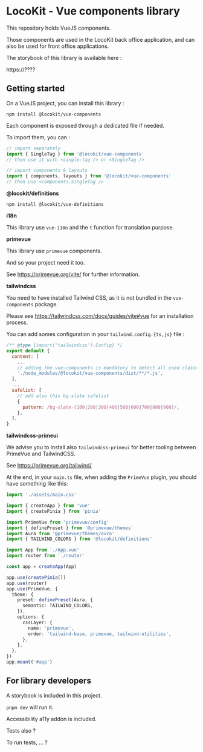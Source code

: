 # LocoKit - Vue components library

This repository holds VueJS components.

Those components are used in the LocoKit back office application,
and can also be used for front office applications.

The storybook of this library is available here :

https://????

## Getting started

On a VueJS project, you can install this library :

`npm install @locokit/vue-components`

Each component is exposed through a dedicated file if needed.

To import them, you can :

```js
// import separately
import { SingleTag } from '@locokit/vue-components'
// then use it with <single-tag /> or <SingleTag />

// import components & layouts
import { components, layouts } from '@locokit/vue-components'
// then use <components.SingleTag />
```

**@locokit/definitions**

`npm install @locokit/vue-definitions`

**i18n**

This library use `vue-i18n` and the `t` function for translation purpose.

**primevue**

This library use `primevue` components.

And so your project need it too.

See https://primevue.org/vite/ for further information.

**tailwindcss**

You need to have installed Tailwind CSS, 
as it is not bundled in the `vue-components` package.

Please see https://tailwindcss.com/docs/guides/vite#vue for an installation process.

You can add somes configuration in your `tailwind.config.{ts,js}` file :

```js
/** @type {import('tailwindcss').Config} */
export default {
  content: [
    ...
    // adding the vue-components is mandatory to detect all used classes
    './node_modules/@locokit/vue-components/dist/**/*.js',
  ],
  ...
  safelist: [
    // add also this bg-slate safelist
    {
      pattern: /bg-slate-(100|200|300|400|500|600|700|800|900)/,
    },
  ],
}
```

**tailwindcss-primeui**

We advise you to install also `tailwindcss-primeui` for better tooling
between PrimeVue and TailwindCSS.

See https://primevue.org/tailwind/

At the end, in your `main.ts` file, when adding the `PrimeVue` plugin,
you should have something like this:

```ts
import './assets/main.css'

import { createApp } from 'vue'
import { createPinia } from 'pinia'

import PrimeVue from 'primevue/config'
import { definePreset } from '@primevue/themes'
import Aura from '@primevue/themes/aura'
import { TAILWIND_COLORS } from '@locokit/definitions'

import App from './App.vue'
import router from './router'

const app = createApp(App)

app.use(createPinia())
app.use(router)
app.use(PrimeVue, {
  theme: {
    preset: definePreset(Aura, {
      semantic: TAILWIND_COLORS,
    }),
    options: {
      cssLayer: {
        name: 'primevue',
        order: 'tailwind-base, primevue, tailwind-utilities',
      },
    },
  },
})
app.mount('#app')

```

## For library developers

A storybook is included in this project.

`pnpm dev` will run it.

Accessibility a11y addon is included.

Tests also ?

To run tests, ... ?
